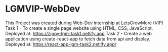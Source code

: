 # LGMVIP-WebDev
This Project was created during Web-Dev internship at LetsGrowMore (VIP)
Task 1 - To create a single page website using HTML, CSS, JavaScript.
         Deployed at: https://zippy-lgm-task1.netlify.app
Task 2 - Create a web application using create-react-app to fetch data from api and display.
         Deployed at: https://react-app-lgm-task2.netlify.app/
